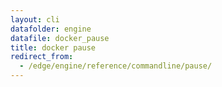 ```yaml
---
layout: cli
datafolder: engine
datafile: docker_pause
title: docker pause
redirect_from:
  - /edge/engine/reference/commandline/pause/
---
```


